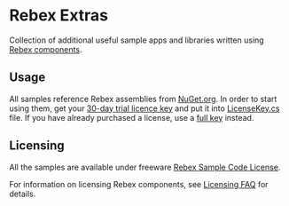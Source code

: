 ﻿Rebex Extras
============

Collection of additional useful sample apps and libraries written using
[Rebex components](https://www.rebex.net/total-pack/).


## Usage

All samples reference Rebex assemblies from [NuGet.org](https://www.nuget.org/profiles/rebex).
In order to start using them, get your [30-day trial licence key](https://www.rebex.net/support/trial-key.aspx)
and put it into [LicenseKey.cs](LicenseKey.cs) file. If you have already purchased a license,
use a [full key](https://www.rebex.net/kb/license-keys/) instead.


## Licensing

All the samples are available under freeware [Rebex Sample Code License](LICENSE.txt).

For information on licensing Rebex components, see [Licensing FAQ](https://www.rebex.net/shop/faq/) for details.
